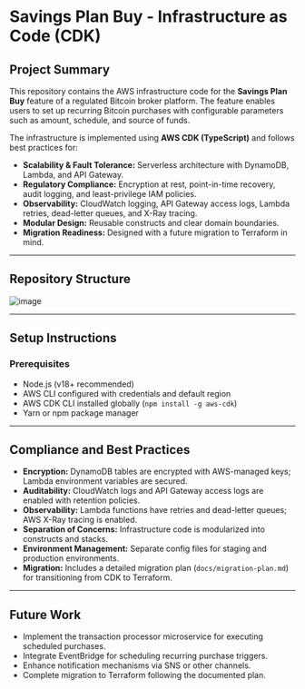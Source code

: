 # Savings Plan Buy - Infrastructure as Code (CDK)

## Project Summary

This repository contains the AWS infrastructure code for the **Savings Plan Buy** feature of a regulated Bitcoin broker platform. The feature enables users to set up recurring Bitcoin purchases with configurable parameters such as amount, schedule, and source of funds.

The infrastructure is implemented using **AWS CDK (TypeScript)** and follows best practices for:

- **Scalability & Fault Tolerance:** Serverless architecture with DynamoDB, Lambda, and API Gateway.
- **Regulatory Compliance:** Encryption at rest, point-in-time recovery, audit logging, and least-privilege IAM policies.
- **Observability:** CloudWatch logging, API Gateway access logs, Lambda retries, dead-letter queues, and X-Ray tracing.
- **Modular Design:** Reusable constructs and clear domain boundaries.
- **Migration Readiness:** Designed with a future migration to Terraform in mind.

---

## Repository Structure


![image](https://github.com/user-attachments/assets/eee15a64-da8e-4cb4-8986-0672d3ee8648)






---

## Setup Instructions

### Prerequisites

- Node.js (v18+ recommended)
- AWS CLI configured with credentials and default region
- AWS CDK CLI installed globally (`npm install -g aws-cdk`)
- Yarn or npm package manager


---

## Compliance and Best Practices

- **Encryption:** DynamoDB tables are encrypted with AWS-managed keys; Lambda environment variables are secured.
- **Auditability:** CloudWatch logs and API Gateway access logs are enabled with retention policies.
- **Observability:** Lambda functions have retries and dead-letter queues; AWS X-Ray tracing is enabled.
- **Separation of Concerns:** Infrastructure code is modularized into constructs and stacks.
- **Environment Management:** Separate config files for staging and production environments.
- **Migration:** Includes a detailed migration plan (`docs/migration-plan.md`) for transitioning from CDK to Terraform.

---

## Future Work

- Implement the transaction processor microservice for executing scheduled purchases.
- Integrate EventBridge for scheduling recurring purchase triggers.
- Enhance notification mechanisms via SNS or other channels.
- Complete migration to Terraform following the documented plan.




